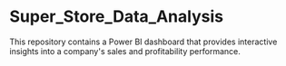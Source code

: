 # Super_Store_Data_Analysis
This repository contains a Power BI dashboard that provides interactive insights into a company's sales and profitability performance.
